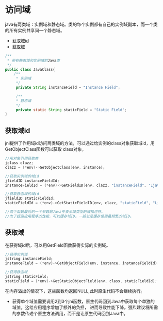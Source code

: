 # 访问域

java有两类域：实例域和静态域。类的每个实例都有自己的实例域副本，而一个类的所有实例共享同一个静态域。

+ [获取域id](#获取域id)
+ [获取域](#获取域)

~~~ java
/**
 * 带有静态域和实例域的Java类
 */
public class JavaClass{
    /**
     * 实例域
     */
     private String instanceField = "Instance Field";

     /**
     * 静态域
     */
     private static String staticField = "Static Field";
}
~~~

## 获取域id
jni提供了作用域id访问两类域的方法，可以通过给实例的class对象获取域id，用GetObjectClass函数可以获取
class对象。

~~~ c
//用对象引用获取类
jclass clazz;
clazz = (*env)->GetObjectClass(env, instance);

//获取实例域的域id
jfieldID instanceFieldId;
instanceFieldId = (*env)->GetFieldID(env, clazz, "instanceField", "Ljava/lang/String");

//获取静态域的域id
jfieldID staticFieldId;
staticFieldId = (*env)->GetStaticFieldID(env, clazz, "staticField", "Ljava/lang/String");

//两个函数最后的一个参数是Java中表示域类型的域描述符。
//为了提高应用程序的性能，可以缓存域ID。一般总是缓存使用最频繁的域ID。
~~~

## 获取域
在获得域id后，可以用Get<Type>Field函数获得实际的实例域。

~~~ c
//获得实例域
jstring instanceField;
instanceField = (*env)->GetObjectField(env, instance, instanceFieldId);

//获得静态域
jstring staticField;
staticField = (*env)->GetStaticObjectField(env, class, staticFieldId);
~~~

在内存溢出的情况下，这些函数均返回NULL,此时原生代码不会继续执行。
* 获得单个域值需要调用2到3个jni函数，原生代码回到Java中获取每个单独的域值，这给应用程序增加了额外的负担，
进而导致性能下降。强烈建议将所需的参数传递个原生方法调用，而不是让原生代码回到Java中。